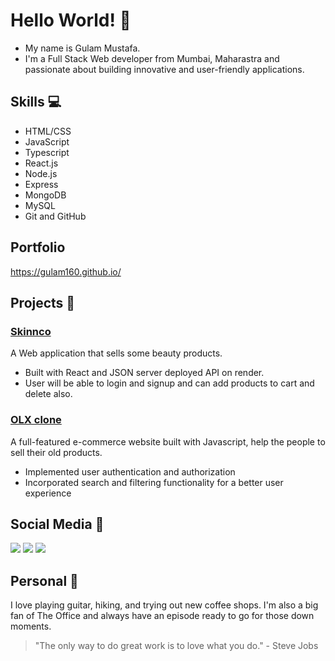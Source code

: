 # Hello World! 🚀
- My name is Gulam Mustafa.
- I'm a Full Stack Web developer from Mumbai, Maharastra and passionate about building innovative and user-friendly applications.

## Skills 💻
- HTML/CSS
- JavaScript
- Typescript
- React.js
- Node.js
- Express
- MongoDB
- MySQL
- Git and GitHub

## Portfolio
https://gulam160.github.io/

## Projects 🚧
### [Skinnco](https://skinnco-by-gulam160.netlify.app)
A Web application that sells some beauty products.
- Built with React and JSON server deployed API on render.
- User will be able to login and signup and can add products to cart and delete also.

### [OLX clone](transcendent-sable-57a31a.netlify.app/)
A full-featured e-commerce website built with Javascript, help the people to sell their old products.
- Implemented user authentication and authorization
- Incorporated search and filtering functionality for a better user experience

## Social Media 📱
<p>
  <img src="https://img.shields.io/badge/linkedin%20-%230077B5.svg?&style=for-the-badge&logo=linkedin&logoColor=white"/>
  <img src="https://img.shields.io/badge/<handle>%20-%23E4405F.svg?&style=for-the-badge&logo=Instagram&logoColor=white"/>
  <img src="https://img.shields.io/badge/github%20-%23121011.svg?&style=for-the-badge&logo=github&logoColor=white"/>
</p>

## Personal 🎉
I love playing guitar, hiking, and trying out new coffee shops. I'm also a big fan of The Office and always have an episode ready to go for those down moments.

> "The only way to do great work is to love what you do." - Steve Jobs

<!---
gulam160/gulam160 is a ✨ special ✨ repository because its `README.md` (this file) appears on your GitHub profile.
You can click the Preview link to take a look at your changes.
--->
